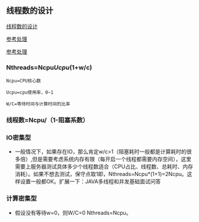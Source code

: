 ## 线程数的设计
[线程数的设计](https://mp.weixin.qq.com/s/V8PDdSEgDSdG8ZAwrsLZ7w)

[参考处理](https://mp.weixin.qq.com/s/FOs7hiUk7_W2GoZsM1Tc_w)

[参考处理](https://mp.weixin.qq.com/s/_iJ2ForzPPlGGZUXk7lAfQ)


### Nthreads=Ncpu*Ucpu*(1+w/c)
```
Ncpu=CPU核心数

Ucpu=cpu使用率，0~1

W/C=等待时间与计算时间的比率
```

### 线程数=Ncpu/（1-阻塞系数）


### IO密集型
- 一般情况下，如果存在IO，那么肯定w/c>1（阻塞耗时一般都是计算耗时的很多倍）,但是需要考虑系统内存有限（每开启一个线程都需要内存空间），这里需要上服务器测试具体多少个线程数适合（CPU占比、线程数、总耗时、内存消耗）。如果不想去测试，保守点取1即，Nthreads=Ncpu*(1+1)=2Ncpu。这样设置一般都OK。扩展一下：JAVA多线程和并发基础面试问答

### 计算密集型
- 假设没有等待w=0，则W/C=0 Nthreads=Ncpu。

